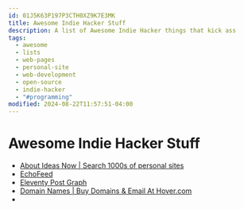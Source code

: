 ```yaml
---
id: 01J5K63P197P3CTH0XZ9K7E3MK
title: Awesome Indie Hacker Stuff
description: A list of Awesome Indie Hacker things that kick ass
tags:
  - awesome
  - lists
  - web-pages
  - personal-site
  - web-development
  - open-source
  - indie-hacker
  - "#programming"
modified: 2024-08-22T11:57:51-04:00
---
```

# Awesome Indie Hacker Stuff
- [About Ideas Now | Search 1000s of personal sites](https://aboutideasnow.com/)
- [EchoFeed](https://echofeed.app/)
- [Eleventy Post Graph](https://postgraph.rknight.me/)
- [Domain Names | Buy Domains & Email At Hover.com](https://www.hover.com/domains)
- 